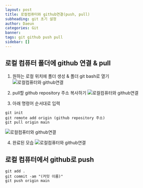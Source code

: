 ```yaml
---
layout: post
title: 로컬컴퓨터와 github연결(push, pull)
subheading: git 초기 설정
author: Daeun
categories: Git
banner:
tags: git github push pull
sidebar: []
---
```


## 로컬 컴퓨터 폴더에 github 연결 & pull
1. 원하는 로컬 위치에 폴더 생성 & 폴더 git bash로 열기
![로컬컴퓨터와 github연결](https://user-images.githubusercontent.com/79370538/206041403-f7009ce0-9c1d-49d6-a67d-8b3068ba60f1.png)

2. pull할 github repository 주소 복사하기
![로컬컴퓨터와 github연결](https://user-images.githubusercontent.com/79370538/206042376-78d1690e-ad68-4517-8bd2-56d66eec11f1.png)

3. 아래 명령어 순서대로 입력
```
git init
git remote add origin (github repository 주소)
git pull origin main
```
![로컬컴퓨터와 github연결](https://user-images.githubusercontent.com/79370538/206041590-7d1bf74f-2f08-4ebd-949a-1f674ff3a707.png)

4. 완료된 모습
![로컬컴퓨터와 github연결](https://user-images.githubusercontent.com/79370538/206042477-78cc9101-1b14-4bc3-92a9-3aca1333ad0a.png)

## 로컬 컴퓨터에서 github로 push

```
git add .
git commit -am "(커밋 이름)"
git push origin main
```